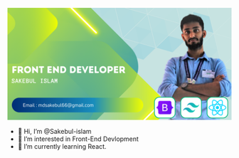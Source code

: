 [![Sakebul Islam](./images/Sakebul-islam.png 'Sakebul Islam')](https://www.facebook.com/Sakebul66/)

- 👋 Hi, I’m @Sakebul-islam
- 👀 I’m interested in Front-End Devlopment
- 🌱 I’m currently learning React.
